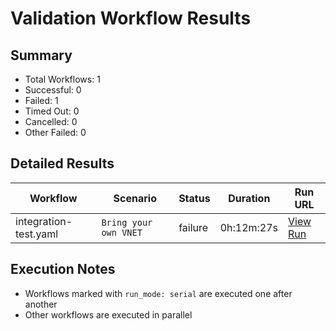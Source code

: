 # Validation Workflow Results

## Summary
- Total Workflows: 1
- Successful: 0
- Failed: 1
- Timed Out: 0
- Cancelled: 0
- Other Failed: 0

## Detailed Results

| Workflow | Scenario | Status | Duration | Run URL |
|----------|----------|---------|-----------|----------|
| integration-test.yaml | `Bring your own VNET` | failure | 0h:12m:27s | [View Run](https://github.com/azure-javaee/azure.websphere-traditional.singleserver/actions/runs/16439054207) |


## Execution Notes
- Workflows marked with `run_mode: serial` are executed one after another
- Other workflows are executed in parallel
